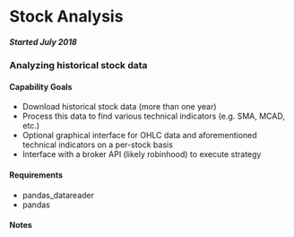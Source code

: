 # Stock Analysis
##### Started July 2018
### Analyzing historical stock data


#### Capability Goals
* Download historical stock data (more than one year)
* Process this data to find various technical indicators (e.g. SMA, MCAD, etc.)
* Optional graphical interface for OHLC data and aforementioned technical indicators on a per-stock basis
* Interface with a broker API (likely robinhood) to execute strategy


#### Requirements
* pandas_datareader
* pandas


#### Notes


